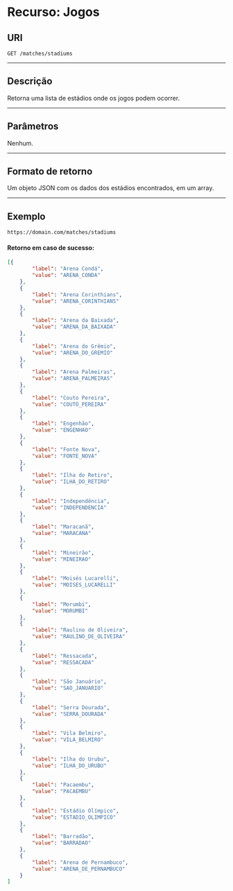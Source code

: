 
# Recurso: Jogos

## URI
    GET /matches/stadiums
***

## Descrição
Retorna uma lista de estádios onde os jogos podem ocorrer.
***

## Parâmetros
Nenhum.
***

## Formato de retorno
Um objeto JSON com os dados dos estádios encontrados, em um array.
***

## Exemplo

    https://domain.com/matches/stadiums

#### Retorno em caso de sucesso:
``` json
[{
        "label": "Arena Condá",
        "value": "ARENA_CONDA"
    },
    {
        "label": "Arena Corinthians",
        "value": "ARENA_CORINTHIANS"
    },
    {
        "label": "Arena da Baixada",
        "value": "ARENA_DA_BAIXADA"
    },
    {
        "label": "Arena do Grêmio",
        "value": "ARENA_DO_GREMIO"
    },
    {
        "label": "Arena Palmeiras",
        "value": "ARENA_PALMEIRAS"
    },
    {
        "label": "Couto Pereira",
        "value": "COUTO_PEREIRA"
    },
    {
        "label": "Engenhão",
        "value": "ENGENHAO"
    },
    {
        "label": "Fonte Nova",
        "value": "FONTE_NOVA"
    },
    {
        "label": "Ilha do Retiro",
        "value": "ILHA_DO_RETIRO"
    },
    {
        "label": "Independência",
        "value": "INDEPENDENCIA"
    },
    {
        "label": "Maracanã",
        "value": "MARACANA"
    },
    {
        "label": "Mineirão",
        "value": "MINEIRAO"
    },
    {
        "label": "Moisés Lucarelli",
        "value": "MOISES_LUCARELLI"
    },
    {
        "label": "Morumbi",
        "value": "MORUMBI"
    },
    {
        "label": "Raulino de Oliveira",
        "value": "RAULINO_DE_OLIVEIRA"
    },
    {
        "label": "Ressacada",
        "value": "RESSACADA"
    },
    {
        "label": "São Januário",
        "value": "SAO_JANUARIO"
    },
    {
        "label": "Serra Dourada",
        "value": "SERRA_DOURADA"
    },
    {
        "label": "Vila Belmiro",
        "value": "VILA_BELMIRO"
    },
    {
        "label": "Ilha do Urubu",
        "value": "ILHA_DO_URUBU"
    },
    {
        "label": "Pacaembu",
        "value": "PACAEMBU"
    },
    {
        "label": "Estádio Olímpico",
        "value": "ESTADIO_OLIMPICO"
    },
    {
        "label": "Barradão",
        "value": "BARRADAO"
    },
    {
        "label": "Arena de Pernambuco",
        "value": "ARENA_DE_PERNAMBUCO"
    }
]
```

